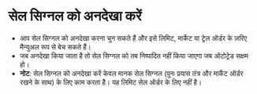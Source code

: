 # **सेल सिग्नल को अनदेखा करें**

- आप सेल सिग्नल को अनदेखा करना चुन सकते हैं और इसे लिमिट, मार्केट या ट्रेल ऑर्डर के ज़रिए मैन्युअल रूप से बेच सकते हैं।
- जब अनदेखा किया जाता है तो सेल सिग्नल को तब निष्पादित नहीं किया जाएगा जब ऑटोट्रेड सक्षम हो।
- **नोट**: सेल सिग्नल को अनदेखा करें केवल मानक सेल सिग्नल (पुनः प्रयास तंत्र और मार्केट ऑर्डर रखने के साथ) के लिए काम करता है। यह लिमिट सेल ऑर्डर के लिए नहीं है।
